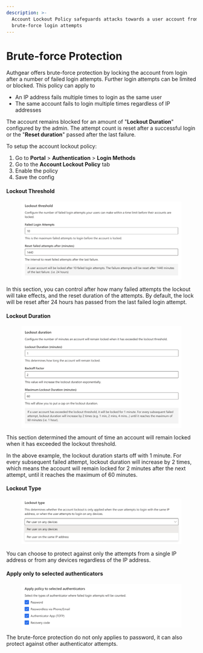 ```yaml
---
description: >-
  Account Lockout Policy safeguards attacks towards a user account from
  brute-force login attempts
---
```


# Brute-force Protection

Authgear offers brute-force protection by locking the account from login after a number of failed login attempts. Further login attempts can be limited or blocked. This policy can apply to

* An IP address fails multiple times to login as the same user
* The same account fails to login multiple times regardless of IP addresses

The account remains blocked for an amount of "**Lockout Duration**" configured by the admin. The attempt count is reset after a successful login or the "**Reset duration**" passed after the last failure.

To setup the account lockout policy:

1. Go to **Portal** > **Authentication** > **Login Methods**
2. Go to the **Account Lockout Policy** tab
3. Enable the policy
4. Save the config

#### Lockout Threshold

<figure><img src="../.gitbook/assets/image (7).png" alt="" width="563"><figcaption></figcaption></figure>

In this section, you can control after how many failed attempts the lockout will take effects, and the reset duration of the attempts. By default, the lock will be reset after 24 hours has passed from the last failed login attempt.

#### Lockout Duration

<figure><img src="../.gitbook/assets/image (23).png" alt="" width="563"><figcaption></figcaption></figure>

This section determined the amount of time an account will remain locked when it has exceeded the lockout threshold.

In the above example, the lockout duration starts off with 1 minute. For every subsequent failed attempt, lockout duration will increase by 2 times, which means the account will remain locked for 2 minutes after the next attempt, until it reaches the maximum of 60 minutes.

#### Lockout Type

<figure><img src="../.gitbook/assets/image (26).png" alt="" width="563"><figcaption></figcaption></figure>

You can choose to protect against only the attempts from a single IP address or from any devices regardless of the IP address.

#### Apply only to selected authenticators

<figure><img src="../.gitbook/assets/image (11).png" alt="" width="563"><figcaption></figcaption></figure>

The brute-force protection do not only applies to password, it can also protect against other authenticator attempts.
